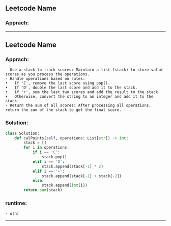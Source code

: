 ## Leetcode Name
### Apprach:


------------------

## Leetcode Name
### Apprach:
    - Use a stack to track scores: Maintain a list (stack) to store valid scores as you process the operations.
	- Handle operations based on rules:
	•	If 'C', remove the last score using pop().
	•	If 'D', double the last score and add it to the stack.
	•	If '+', sum the last two scores and add the result to the stack.
	•	Otherwise, convert the string to an integer and add it to the stack.
	- Return the sum of all scores: After processing all operations, return the sum of the stack to get the final score.

### Solution:
```py
class Solution:
    def calPoints(self, operations: List[str]) -> int:
        stack = []
        for i in operations:
            if i == 'C':
                stack.pop()
            elif i == 'D':
                stack.append(stack[-1] * 2)
            elif i == '+':
                stack.append(stack[-1] + stack[-2])
            else:
                stack.append(int(i))
        return sum(stack)
```
### runtime:
    - o(n)

------------------
